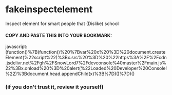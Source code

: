 # fakeinspectelement
Inspect element for smart people that (Dislike) school

#### COPY AND PASTE THIS INTO YOUR BOOKMARK: 
javascript:(function()%7B(function()%20%7Bvar%20x%20%3D%20document.createElement(%22script%22)%3Bx.src%20%3D%20%22https%3A%2F%2Fcdn.jsdelivr.net%2Fgh%2FSnowLord7%2Fdevconsole%40master%2Fmain.js%22%3Bx.onload%20%3D%20alert(%22Loaded%20Developer%20Console!%22)%3Bdocument.head.appendChild(x)%3B%7D)()%7D)()

### (if you don't trust it, review it yourself)
